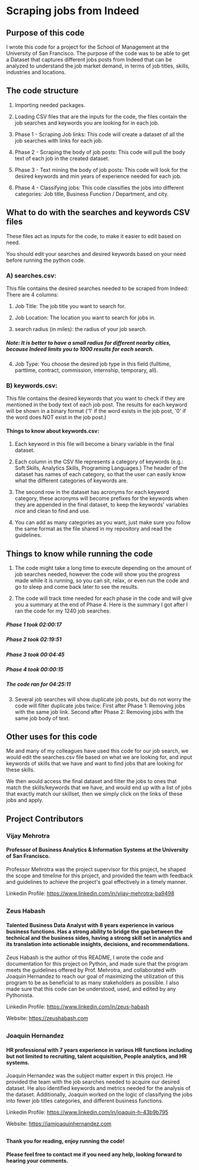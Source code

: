 # Scraping jobs from Indeed

## Purpose of this code

I wrote this code for a project for the School of Management at the University of San Francisco. The purpose of the code was to be able to get a Dataset that captures different jobs posts from Indeed that can be analyzed to understand the job market demand, in terms of job titles, skills, industries and locations.

## The code structure

1. Importing needed packages.

2. Loading CSV files that are the inputs for the code, the files contain the job searches and keywords you are looking for in each job.

3. Phase 1 - Scraping Job links: This code will create a dataset of all the job searches with links for each job.

4. Phase 2 - Scraping the body of job posts: This code will pull the body text of each job in the created dataset.

5. Phase 3 - Text mining the body of job posts: This code will look for the desired keywords and min years of experience needed for each job.

6. Phase 4 - Classifying jobs: This code classifies the jobs into different categories: Job title, Business Function / Department, and city.

## What to do with the searches and keywords CSV files

These files act as inputs for the code, to make it easier to edit based on need.

You should edit your searches and desired keywords based on your need before running the python code.

### A) searches.csv:

This file contains the desired searches needed to be scraped from Indeed:
There are 4 columns:

1. Job Title: The job title you want to search for.

2. Job Location: The location you want to search for jobs in.

3. search radius (in miles): the radius of your job search.

##### Note: It is better to have a small radius for different nearby cities, because Indeed limits you to 1000 results for each search.

4. Job Type: You choose the desired job type in this field (fulltime, parttime, contract, commission, internship, temporary, all).

### B) keywords.csv:

This file contains the desired keywords that you want to check if they are mentioned in the body text of each job post. The results for each keyword will be shown in a binary format ('1' if the word exists in the job post, '0' if the word does NOT exist in the job post.)

#### Things to know about keywords.csv:

1. Each keyword in this file will become a binary variable in the final dataset.

2. Each column in the CSV file represents a category of keywords (e.g.: Soft Skills, Analytics Skills, Programing Languages.) The header of the dataset has names of each category, so that the user can easily know what the different categories of keywords are.

3. The second row in the dataset has acronyms for each keyword category, these acronyms will become prefixes for the keywords when they are appended in the final dataset, to keep the keywords' variables nice and clean to find and use.

4. You can add as many categories as you want, just make sure you follow the same format as the file shared in my repository and read the guidelines. 

## Things to know while running the code

1. The code might take a long time to execute depending on the amount of job searches needed, however the code will show you the progress made while it is running, so you can sit, relax, or even run the code and go to sleep and come back later to see the results.

2. The code will track time needed for each phase in the code and will give you a summary at the end of Phase 4. 
Here is the summary I got after I ran the code for my 1240 job searches:

#####       Phase 1 took 02:00:17
#####       Phase 2 took 02:19:51
#####       Phase 3 took 00:04:45
#####       Phase 4 took 00:00:15

#####       The code ran for 04:25:11

3. Several job searches will show duplicate job posts, but do not worry the code will filter duplicate jobs twice: 
First after Phase 1: Removing jobs with the same job link.
Second after Phase 2: Removing jobs with the same job body of text. 

## Other uses for this code

Me and many of my colleagues have used this code for our job search, we would edit the searches.csv file based on what we are looking for, and input keywords of skills that we have and want to find jobs that are looking for these skills.

We then would access the final dataset and filter the jobs to ones that match the skills/keywords that we have, and would end up with a list of jobs that exactly match our skillset, then we simply click on the links of these jobs and apply.

## Project Contributors

### Vijay Mehrotra
#### Professor of Business Analytics & Information Systems at the University of San Francisco.

Professor Mehrotra was the project supervisor for this project, he shaped the scope and timeline for this project, and provided the team with feedback and guidelines to achieve the project's goal effectively in a timely manner.

Linkedin Profile: https://www.linkedin.com/in/vijay-mehrotra-ba9498
## 
### Zeus Habash
#### Talented Business Data Analyst with 8 years experience in various business functions. Has a strong ability to bridge the gap between the technical and the business sides, having a strong skill set in analytics and its translation into actionable insights, decisions, and recommendations.

Zeus Habash is the author of this README, I wrote the code and documentation for this project on Python, and made sure that the program meets the guidelines offered by Prof. Mehrotra, and collaborated with Joaquin Hernandez to reach our goal of maximizing the utilization of this program to be as beneficial to as many stakeholders as possible. I also made sure that this code can be understood, used, and edited by any Pythonista.

Linkedin Profile: https://www.linkedin.com/in/zeus-habash

Website: https://zeushabash.com
##
### Joaquin Hernandez

#### HR professional with 7 years experience in various HR functions including but not limited to recruiting, talent acquisition, People analytics, and HR systems.

Joaquin Hernandez was the subject matter expert in this project. He provided the team with the job searches needed to acquire our desired dataset. He also identified keywords and metrics needed for the analysis of the dataset. Additionally, Joaquin worked on the logic of classifying the jobs into fewer job titles categories, and different business functions.

Linkedin Profile: https://www.linkedin.com/in/joaquin-h-43b9b795

Website: https://iamjoaquinhernandez.com
##
#### Thank you for reading, enjoy running the code! 
#### Please feel free to contact me if you need any help, looking forward to hearing your comments.
